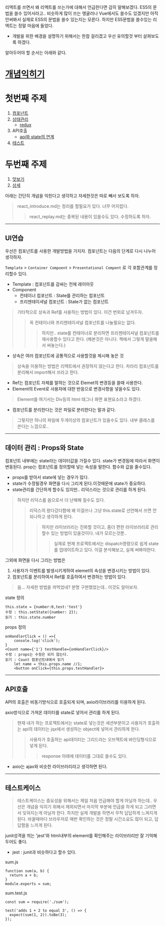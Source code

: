 리액트를 쓰면서 왜 리액트를 쓰는가에 대해서 언급한다면 감히 말해보겠다. ES5의 문법을 쓸수 있어서라고.. 비슷하게 많이 쓰는 앵귤러나 Vue에서도 쓸수도 있겠지만 아직 안써봐서 실제로 ES5의 문법을 쓸수 있는지는 모른다. 하지만 ES5문법을 쓸수있는 리액트는 정말 마음에 들었다.

* 개발을 위한 배경을 설명하기 위해서는 한참 걸리겠고 우선 유의할것 부터 살펴보도록 하겠다.

알아두어야 할 순서는 아래와 같다.
# [개념익히기](react_introduce.md)
# 첫번째 주제
1. [컴포넌트](react_life.md) 
2. [상태관리](react_data.md)
    - [redux](react_redux.md)
3. API호출
    - [api와 state의 연계](react_request.md)
4. [테스트](react_test.md)
# 두번째 주제
1. [맛보기](react_code.md)
2. [상세](react_replay.md)

아래는 간단히 개념을 익힌다고 생각하고 자세한것은 따로 빼서 보도록 하자.
> react_introduce.md는 정리를 할필요가 있다. 너무 어지럽다.
>> react_replay.md는 중복된 내용이 있을수도 있다. 수정하도록 하자.

---

## UI연습
우선은 컴포넌트를 사용한 개발방법을 가지자. 컴포넌트는 다음의 단계로 다시 나누어 생각하자. 

`Template` > `Container Compoent` > `Presentational Compent` 로 각 포함관계를 정리할수 있다. 
- Template : 컴포넌트를 감싸는 전체 레이아웃
- Component
    - 컨테이너 컴포넌트 : State를 관리하는 컴포넌트
    - 프리젠테이셔널 컴포넌트 : State가 없는 컴포넌트
> 기타적으로 상속과 Ref를 사용하는 방법이 있다. 이건 번외로 남겨두자.
>> 꼭 컨테이너와 프리젠테이셔널 컴포넌트를 나눌필요는 없다.
>>> 하지만.. state를 컨테이너로 분리하면 프리젠테이셔널 컴포넌트를 재사용할수 있다고 한다. (해본것은 아니다. 책에서 그렇게 말을해서 써놓는다.)

* 상속은 여러 컴포넌트에 공통적으로 사용할것을 제시해 놓은 것
> 상속을 이용하는 방법은 리액트에서 권장하지 않는다고 한다. 차라리 컴포넌트를 분리해서 import해서 쓰라고 한다.
* Ref는 컴포넌트 자체를 말하는 것으로 Elemet의 변경등을 쓸때 사용한다.
* Element의 Event로 사용자에 대한 반응으로 변경사항을 넣을수도 있다.
> Element를 여기서는 Div등의 html 태그나 화면 표현요소라고 하겠다.
* 컴포넌트를 분리한다는 것은 파일로 분리한다는 말과 같다.
> 그렇지만 하나의 파일에 두개이상의 컴포넌트가 있을수도 있다. 내부 클래스를 쓴다는 느낌으로..

---

## 데이터 관리 : Props와 State

컴포넌트 내부에는 state라는 데이터값을 가질수 있다. 
state가 변경됨에 따라서 화면이 변동된다. 
prop는 컴포넌트를 정의할때 넣는 속성을 말한다. 함수와 값을 줄수있다.

* props를 받아서 state에 넣는 경우가 많다.
* state가 수정될경우 화면을 다시 그리게 된다.이것때문에 state가 중요하다.
* state관리를 간단하게 할수도 있지만.. 리덕스라는 것으로 관리를 하게 된다.
> 하지만 리덕스를 씀으로서 더 난해해 질수도 있다.
>> 리덕스의 왔다갔다함에 왜 이걸쓰나 그냥 this.state로 선언해서 쓰면 안되나하고 생각하게 된다.
>>> 하지만 라이브러리는 진화할 것이고, 좀더 편한 라이브러리로 관리할수 있는 방법이 있을것이다. 내가 모르는것뿐..
>>>> 실제로 현재 프로젝트에서는 dispatch명령으로 쉽게 state를 업데이트하고 있다. 이걸 분석해보고, 실제 써봐야한다.

그외에 화면을 다시 그리는 방법은
1. 사용자가 이벤트를 발생시키게하여 elemet의 속성을 변경시키는 방법이 있다.
2. 컴포넌트를 분리하여서 Ref를 호출하여서 변경하는 방법이 있다.
> 음... 자세한 방법을 까먹었네? 분명 구현했었는데.. 이것도 알아보자.

state 정의
```
this.state = {number:0,test:'test'}
수정 : this.setState({number: 2});
읽기 : this.state.number
```
props 정의
```
onHandlerClick = () =>{
    console.log('click');
}
<Count name={'1'} testHandle={onHandlerClick}/>
수정 : props는 수정은 되지 않는다.
읽기 : Count 컴포넌트내에서 읽기
    let name = this.props.name //1;  
    <button onClick={this.props.testHandler}>
```

---

## API호출
API의 호출은 비동기방식으로 호출되게 되며, axio라이브러리를 이용하게 된다.

axio방식으로 가져온 데이터를 state로 넣어서 관리를 하게 된다.
> 현재 내가 하는 프로젝트에서는 state로 넣는것은 세션부분이고 사용자가 호출하는 api의 데이터는 jqx에서 생성하는 object에 넣어서 관리하게 한다.
>> 사용자가 호출하는 api데이터는 그리드라는 오브젝트에 바인딩형식으로 넣게 된다.
>>> response 아래에 데이터를 그대로 쓸수도 있다.

* axio는 ajax와 비슷한 라이브러리라고 생각하면 된다.

---

## 테스트케이스
>테스트케이스는 중요성을 위해서는 제일 처음 언급해야 할게 아닐까 하는데.. 우선은 개념을 익히기 위해서 제외되면서 마지막 부분에 언급을 하게 되고 그러면서 잊혀지는게 아닐까 한다. 
하지만 실제 개발을 하면서 무척 답답하게 느껴지게 된다. 바꿀때마다 브라우저로 매번 확인하는 것은 정말 시간소요도 많이 되고, 답답함을 느끼게 된다.

junit성격을 띄는 'jest'와 html내부의 element를 확인해주는 라이브러리만 잘 기억해 두어도 좋다.

* jest : junit과 비슷하다고 할수 있다.

sum.js
```
function sum(a, b) {
  return a + b;
}
module.exports = sum;
```

sum.test.js
```
const sum = require('./sum');

test('adds 1 + 2 to equal 3', () => {
  expect(sum(1, 2)).toBe(3);
});
```

